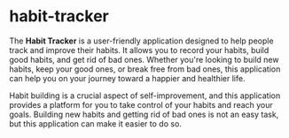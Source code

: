 # habit-tracker

The **Habit Tracker** is a user-friendly application designed to help people track and improve their habits. It allows
you to record your habits, build good habits, and get rid of bad ones. Whether you're looking to build new habits, 
keep your good ones, or break free from bad ones, this application can help you on your journey toward a happier
and healthier life.

Habit building is a crucial aspect of self-improvement, and this application provides a platform for you to take
control of your habits and reach your goals. Building new habits and getting rid of bad ones is not an easy task,
but this application can make it easier to do so.
